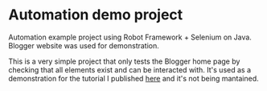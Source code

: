 # Automation demo project
Automation example project using Robot Framework + Selenium on Java. Blogger website was used for demonstration.

This is a very simple project that only tests the Blogger home page by checking that all elements exist and can be interacted with. It's used as a demonstration for the tutorial I published <a href="https://github.com/patr1c1a/QA-articles/blob/master/Step%20by%20step%20project%20with%20Robot%20Framework%2BSelenium.pdf">here</a> and it's not being mantained.
